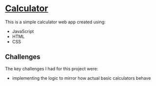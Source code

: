 # [Calculator](https://github.com/phunky-panda94/calculator)

This is a simple calculator web app created using:

- JavaScript
- HTML
- CSS

## Challenges

The key challenges I had for this project were:

- implementing the logic to mirror how actual basic calculators behave